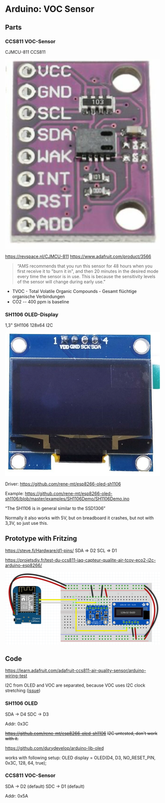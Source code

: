 # Arduino: VOC Sensor

## Parts

### CCS811 VOC-Sensor
CJMCU-811 CCS811

![CCS811](CCS811.png)

https://revspace.nl/CJMCU-811
https://www.adafruit.com/product/3566

> “AMS recommends that you run this sensor for 48 hours when you first receive it to "burn it in", and then 20 minutes in the desired mode every time the sensor is in use. This is because the sensitivity levels of the sensor will change during early use.”

- TVOC -  Total Volatile Organic Compounds  - Gesamt flüchtige organische Verbindungen
- CO2 -- 400 ppm is baseline

### SH1106 OLED-Display
1,3"  SH1106 128x64 I2C

![SH1106](SH1106.png)

Driver:
https://github.com/rene-mt/esp8266-oled-sh1106

Example:
https://github.com/rene-mt/esp8266-oled-sh1106/blob/master/examples/SH1106Demo/SH1106Demo.ino

“The SH1106 is in general similar to the SSD1306”

Normally it also works with 5V, but on breadboard it crashes, but not with 3,3V, so just use this.


## Prototype with Fritzing

https://steve.fi/Hardware/d1-pins/ 
SDA => D2
SCL => D1

https://projetsdiy.fr/test-du-ccs811-iaq-capteur-qualite-air-tcov-eco2-i2c-arduino-esp8266/

![Layout with Fritzing](fritzing.png)


## Code
https://learn.adafruit.com/adafruit-ccs811-air-quality-sensor/arduino-wiring-test

I2C from OLED and VOC are separated, because VOC uses I2C clock stretching ([issue](https://github.com/adafruit/Adafruit_CCS811/issues/4
))

### SH1106 OLED

SDA -> D4
SDC -> D3

Addr: 0x3C

~~https://github.com/rene-mt/esp8266-oled-sh1106~~
~~I2C untested, don't work with it.~~

https://github.com/durydevelop/arduino-lib-oled

works with following setup:
OLED display = OLED(D4, D3, NO_RESET_PIN, 0x3C, 128, 64, true);

### CCS811 VOC-Sensor

SDA -> D2 (default)
SDC -> D1 (default)

Addr: 0x5A


